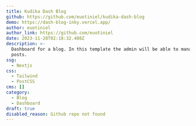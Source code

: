 ```yaml
---
title: Kudika Dash Blog
github: https://github.com/euotiniel/kudika-dash-blog
demo: https://dash-blog-inky.vercel.app/
author: euotiniel
author_link: https://github.com/euotiniel
date: 2023-11-28T02:18:32.408Z
description: >-
  Dashboard for a blog. In this template the admin will be able to manage your
  posts.
ssg:
  - Nextjs
css:
  - Tailwind
  - PostCSS
cms: []
category:
  - Blog
  - Dashboard
draft: true
disabled_reason: Github repo not found
---
```

